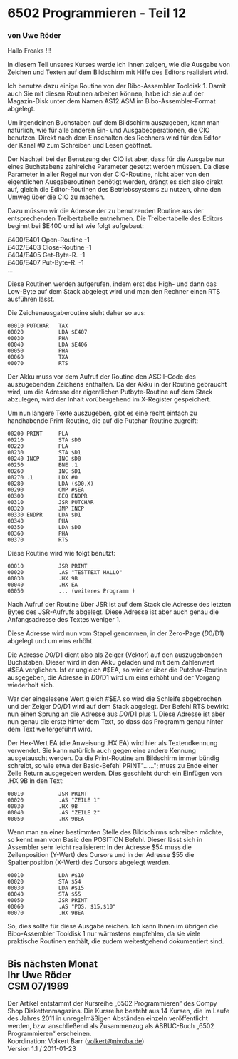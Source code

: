 # 6502 Programmieren - Teil 12  
### von Uwe Röder  
  
Hallo Freaks !!!  
  
In diesem Teil unseres Kurses werde ich Ihnen zeigen, wie die Ausgabe von Zeichen und Texten auf dem Bildschirm mit Hilfe des Editors realisiert wird.  
  
Ich benutze dazu einige Routine von der Bibo-Assembler Tooldisk 1. Damit auch Sie mit diesen Routinen arbeiten können, habe ich sie auf der Magazin-Disk unter dem Namen AS12.ASM im Bibo-Assembler-Format abgelegt.  
  
Um irgendeinen Buchstaben auf dem Bildschirm auszugeben, kann man natürlich, wie für alle anderen Ein- und Ausgabeoperationen, die CIO benutzen. Direkt nach dem Einschalten des Rechners wird für den Editor der Kanal #0 zum Schreiben und Lesen geöffnet.  
  
Der Nachteil bei der Benutzung der CIO ist aber, dass für die Ausgabe nur eines Buchstabens zahlreiche Parameter gesetzt werden müssen. Da diese Parameter in aller Regel nur von der CIO-Routine, nicht aber von den eigentlichen Ausgaberoutinen benötigt werden, drängt es sich also direkt auf, gleich die Editor-Routinen des Betriebssystems zu nutzen, ohne den Umweg über die CIO zu machen.  
  
Dazu müssen wir die Adresse der zu benutzenden Routine aus der entsprechenden Treibertabelle entnehmen. Die Treibertabelle des Editors beginnt bei $E400 und ist wie folgt aufgebaut:  
  
$E400/$E401 Open-Routine -1  
$E402/$E403 Close-Routine -1  
$E404/$E405 Get-Byte-R. -1  
$E406/$E407 Put-Byte-R. -1  
...  
  
Diese Routinen werden aufgerufen, indem erst das High- und dann das Low-Byte auf dem Stack abgelegt wird und man den Rechner einen RTS ausführen lässt.  
  
Die Zeichenausgaberoutine sieht daher so aus:  
```
00010 PUTCHAR   TAX
00020           LDA $E407
00030           PHA
00040           LDA $E406
00050           PHA
00060           TXA
00070           RTS
```
Der Akku muss vor dem Aufruf der Routine den ASCII-Code des auszugebenden Zeichens enthalten. Da der Akku in der Routine gebraucht wird, um die Adresse der eigentlichen Putbyte-Routine auf dem Stack abzulegen, wird der Inhalt vorübergehend im X-Register gespeichert.  
  
Um nun längere Texte auszugeben, gibt es eine recht einfach zu handhabende Print-Routine, die auf die Putchar-Routine zugreift:  
```
00200 PRINT     PLA
00210           STA $D0
00220           PLA
00230           STA $D1
00240 INCP      INC $D0
00250           BNE .1
00260           INC $D1
00270 .1        LDX #0
00280           LDA ($D0,X)
00290           CMP #$EA
00300           BEQ ENDPR
00310           JSR PUTCHAR
00320           JMP INCP
00330 ENDPR     LDA $D1
00340           PHA
00350           LDA $D0
00360           PHA
00370           RTS
```
Diese Routine wird wie folgt benutzt:  
```
00010           JSR PRINT
00020           .AS "TESTTEXT HALLO"
00030           .HX 9B
00040           .HX EA
00050           ... (weiteres Programm )
```
Nach Aufruf der Routine über JSR ist auf dem Stack die Adresse des letzten Bytes des JSR-Aufrufs abgelegt. Diese Adresse ist aber auch genau die Anfangsadresse des Textes weniger 1.  
  
Diese Adresse wird nun vom Stapel genommen, in der Zero-Page ($D0/$D1) abgelegt und um eins erhöht.  
  
Die Adresse $D0/$D1 dient also als Zeiger (Vektor) auf den auszugebenden Buchstaben. Dieser wird in den Akku geladen und mit dem Zahlenwert #$EA verglichen. Ist er ungleich #$EA, so wird er über die Putchar-Routine ausgegeben, die Adresse in $D0/$D1 wird um eins erhöht und der Vorgang wiederholt sich.  
  
War der eingelesene Wert gleich #$EA so wird die Schleife abgebrochen und der Zeiger $D0/$D1 wird auf dem Stack abgelegt. Der Befehl RTS bewirkt nun einen Sprung an die Adresse aus $D0/$D1 plus 1. Diese Adresse ist aber nun genau die erste hinter dem Text, so dass das Programm genau hinter dem Text weitergeführt wird.  
  
Der Hex-Wert EA (die Anweisung .HX EA) wird hier als Textendkennung verwendet. Sie kann natürlich auch gegen eine andere Kennung ausgetauscht werden. Da die Print-Routine am Bildschirm immer bündig schreibt, so wie etwa der Basic-Befehl PRINT"......"; muss zu Ende einer Zeile Return ausgegeben werden. Dies geschieht durch ein Einfügen von .HX 9B in den Text:  
```
00010           JSR PRINT
00020           .AS "ZEILE 1"
00030           .HX 9B
00040           .AS "ZEILE 2"
00050           .HX 9BEA
```
Wenn man an einer bestimmten Stelle des Bildschirms schreiben möchte, so kennt man vom Basic den POSITION Befehl. Dieser lässt sich in Assembler sehr leicht realisieren: In der Adresse $54 muss die Zeilenposition (Y-Wert) des Cursors und in der Adresse $55 die Spaltenposition (X-Wert) des Cursors abgelegt werden.  
```
00010           LDA #$10
00020           STA $54
00030           LDA #$15
00040           STA $55
00050           JSR PRINT
00060           .AS "POS. $15,$10"
00070           .HX 9BEA
```
So, dies sollte für diese Ausgabe reichen. Ich kann Ihnen im übrigen die Bibo-Assembler Tooldisk 1 nur wärmstens empfehlen, da sie viele praktische Routinen enthält, die zudem weitestgehend dokumentiert sind.  
  
Bis nächsten Monat  
Ihr Uwe Röder  
CSM 07/1989  
---
Der Artikel entstammt der Kursreihe „6502 Programmieren“ des Compy Shop Diskettenmagazins. Die Kursreihe besteht aus 14 Kursen, die im Laufe des Jahres 2011 in unregelmäßigen Abständen einzeln veröffentlicht werden, bzw. anschließend als Zusammenzug als ABBUC-Buch „6502 Programmieren“ erscheinen.  
Koordination: Volkert Barr (volkert@nivoba.de)  
Version 1.1 / 2011-01-23  
